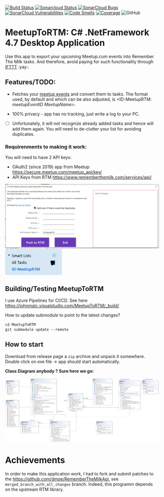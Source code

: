 [![Build Status](https://johnmalc.visualstudio.com/MeetupToRTM/_apis/build/status/dmpe.MeetupToRTM?branchName=master)](https://johnmalc.visualstudio.com/MeetupToRTM/_build/latest?definitionId=4&branchName=master)
[![Sonarcloud Status](https://sonarcloud.io/api/project_badges/measure?project=dmpe_MeetupToRTM&metric=alert_status)](https://sonarcloud.io/dashboard?id=dmpe_MeetupToRTM) 
[![SonarCloud Bugs](https://sonarcloud.io/api/project_badges/measure?project=dmpe_MeetupToRTM&metric=bugs)](https://sonarcloud.io/component_measures/metric/reliability_rating/list?id=dmpe_MeetupToRTM)
[![SonarCloud Vulnerabilities](https://sonarcloud.io/api/project_badges/measure?project=dmpe_MeetupToRTM&metric=vulnerabilities)](https://sonarcloud.io/component_measures/metric/security_rating/list?id=dmpe_MeetupToRTM)
[![Code Smells](https://sonarcloud.io/api/project_badges/measure?project=dmpe_MeetupToRTM&metric=code_smells)](https://sonarcloud.io/dashboard?id=dmpe_MeetupToRTM)
[![Coverage](https://sonarcloud.io/api/project_badges/measure?project=dmpe_MeetupToRTM&metric=coverage)](https://sonarcloud.io/dashboard?id=dmpe_MeetupToRTM)
![GitHub](https://img.shields.io/github/license/dmpe/MeetupToRTM.svg)
 
# MeetupToRTM: C# .NetFramework 4.7 Desktop Application

Use this app to export your upcoming Meetup.com events into Remember The Milk tasks.
And therefore, avoid paying for such functionality through [IFTTT](https://www.rememberthemilk.com/services/ifttt/) :yay:.

## Features/TODO:

 - Fetches your [meetup events](https://www.meetup.com/meetup_api/docs/self/events/) and convert them to tasks. 
   The format used, by default and which can be also adjusted, is <ID-MeetupRTM: _meetupEventID_ _MeetupName_>. 
 
 - 100% privacy - app has no tracking, just write a log to your PC.

 - [ ] Unfortunately, it will not recognize already added tasks and hence will add them again. 
 You will need to de-clutter your list for avoiding duplicates.

### Requirenments to making it work:

You will need to have 2 API keys:

 - OAuth2 (since 2019) app from Meetup <https://secure.meetup.com/meetup_api/key/>
 - API Keys from RTM <https://www.rememberthemilk.com/services/api/>

![image](images/rtm_meetup.png)
![image2](images/rtm_smartlist.png)

## Building/Testing MeetupToRTM

I use Azure Pipelines for CI/CD. See here <https://johnmalc.visualstudio.com/MeetupToRTM/_build/>

How to update submodule to point to the latest changes?

```
cd MeetupToRTM
git submodule update --remote 
```

## How to start

Download from release page a `zip` archive and unpack it somewhere. 
Double click on exe file -> app should start automatically.

**Class Diagram anybody ? Sure here we go:**

![image3](images/ClassDiagram_MeetupToRTM.png)


# Achievements

In order to make this application work, I had to fork and submit patches to the <https://github.com/dmpe/RememberTheMilkApi>, see `merged_branch_with_all_changes` branch. 
Indeed, this programm depends on the upstream RTM library.
